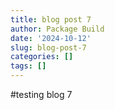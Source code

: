 ```yaml
---
title: blog post 7
author: Package Build
date: '2024-10-12'
slug: blog-post-7
categories: []
tags: []
---
```

#testing blog 7
